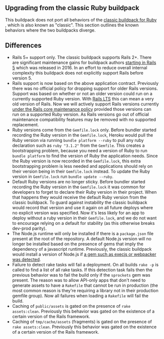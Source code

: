 
## Upgrading from the classic Ruby buildpack

This buildpack does not port all behaviors of the [classic buildpack for Ruby ](https://github.com/heroku/heroku-buildpack-ruby), which is also known as "classic". This section outlines the known behaviors where the two buildpacks diverge.

## Differences

- Rails 5+ support only. The classic buildpack supports Rails 2+. There are significant maintenance gains for buildpack authors [starting in Rails 5](https://blog.heroku.com/container_ready_rails_5) which was released in 2016. In an effort to reduce overall internal complexity this buildpack does not explicitly support Rails before version 5.
- Rails support is now based on the above application contract. Previously there was no official policy for dropping support for older Rails versions. Support was based on whether or not an older version could run on a currently supported Ruby version. With [Rails LTS](https://railslts.com/) this can mean a very old version of Rails. Now we will actively support Rails versions currently [under the Rails core maintenance policy](https://guides.rubyonrails.org/maintenance_policy.html) provided those versions can run on a supported Ruby version. As Rails versions go out of official maintenance compatibility features may be removed with no supported replacement.
- Ruby versions come from the `Gemfile.lock` only. Before bundler started recording the Ruby version in the `Gemfile.lock`, Heroku would pull the Ruby version via running `bundle platform --ruby` to pull any ruby declaration such as `ruby "3.1.2"` from the `Gemfile`. This creates a bootstrapping problem, because you need a version of Ruby to run `bundle platform` to find the version of Ruby the application needs. Since the Ruby version is now recorded in the `Gemfile.lock`, this extra bootstrapping problem is less needed and applications should rely on their version being in their `Gemfile.lock` instead. To update the Ruby version in `Gemfile.lock` run `bundle update --ruby`.
- Default Ruby versions are no longer sticky. Before bundler started recording the Ruby version in the `Gemfile.lock` it was common for developers to forget to declare their Ruby version in their project. When that happens they would receive the default Ruby version from the classic buildpack. To guard against instability the classic buildpack would record that version and use it again on all future deploys where no explicit version was specified. Now it's less likely for an app to deploy without a ruby version in their `Gemfile.lock`, and we do not want to encourage relying on a default for stability (as this otherwise breaks dev-prod parity).
- The Node.js runtime will only be installed if there is a `package.json` file present at the root of the repository. A default Node.js version will no longer be installed based on the presence of gems that imply the dependency of a javascript runtime. Previously, the classic buildpack would install a version of Node.js if [a gem such as execjs or webpacker was detected](https://github.com/heroku/heroku-buildpack-ruby/blob/168cb5d556f154e4eba57c797d04b18a4d8b354c/lib/language_pack/ruby.rb#L944-L946).
- Failure to detect rake tasks will fail a deployment. On all builds `rake -p` is called to find a list of all rake tasks. If this detection task fails then the previous behavior was to fail the build only if the `sprockets` gem was present. The reason was to allow API-only apps that don't need to generate assets to have a `Rakefile` that cannot be run in production (the most common reason is they're requiring a library not in their production gemfile group). Now all failures when loading a `Rakefile` will fail the build.
- Caching of `public/assets` is gated on the presence of `rake assets:clean`. Previously this behavior was gated on the existence of a certain version of the Rails framework.
- Caching of `tmp/cache/assets` (fragments) is gated on the presence of `rake assets:clean`. Previously this behavior was gated on the existence of a certain version of the Rails framework.
